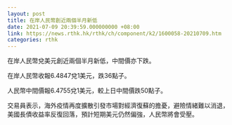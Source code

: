 ```yaml
---
layout: post
title: 在岸人民幣創近兩個半月新低
date: 2021-07-09 20:39:59.000000000 +08:00
link: https://news.rthk.hk/rthk/ch/component/k2/1600058-20210709.htm
categories: rthk
---
```


在岸人民幣兌美元創近兩個半月新低，中間價亦下跌。

在岸人民幣收報6.4847兌1美元，跌36點子。

人民幣中間價報6.4755兌1美元，較上日中間價跌50點子。

交易員表示，海外疫情再度擴散引發市場對經濟復蘇的擔憂，避險情緒難以消退，美國長債收益率反復回落，預計短期美元仍然偏強，人民幣將會受壓。
